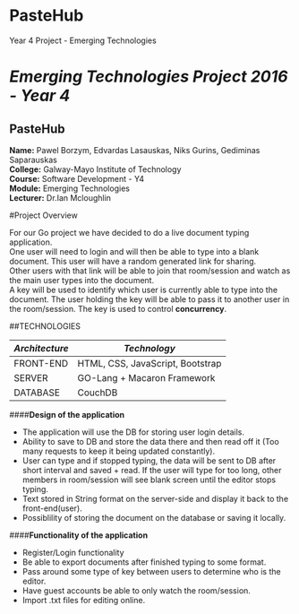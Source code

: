 # PasteHub
Year 4 Project - Emerging Technologies


# *Emerging Technologies Project 2016 - Year 4*
## PasteHub


**Name:** Pawel Borzym, Edvardas Lasauskas, Niks Gurins, Gediminas Saparauskas </br>
**College:** Galway-Mayo Institute of Technology </br>
**Course:** Software Development - Y4 </br>
**Module:** Emerging Technologies </br>
**Lecturer:** Dr.Ian Mcloughlin </br>

#Project Overview

For our Go project we have decided to do a live document typing application.</br> 
One user will need to login and will then be able to type into a blank document. This user will have a random generated link for sharing.</br>
Other users with that link will be able to join that room/session and watch as the main user types into the document.</br>
A key will be used to identify which user is currently able to type into the document. The user holding the key will be able to pass it to another user in the room/session. The key is used to control **concurrency**.


##TECHNOLOGIES

*Architecture* | *Technology*
---------|----------
FRONT-END| HTML, CSS, JavaScript, Bootstrap
SERVER| GO-Lang + Macaron Framework
DATABASE| CouchDB


####**Design of the application**
*  The application will use the DB for storing user login details.
*  Ability to save to DB and store the data there and then read off it (Too many requests to keep it being updated constantly). 
*  User can type and if stopped typing, the data will be sent to DB after short interval and saved + read. If the user will type for too long, other members in room/session will see blank screen until the editor stops typing.
*  Text stored in String format on the server-side and display it back to the front-end(user). 
*  Possiblility of storing the document on the database or saving it locally.



####**Functionality of the application**
*  Register/Login functionality
*  Be able to export documents after finished typing to some format.
*  Pass around some type of key between users to determine who is the editor. 
*  Have guest accounts be able to only watch the room/session.
*  Import .txt files for editing online.
